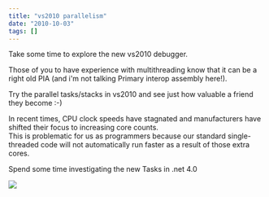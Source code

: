 ```yaml
---
title: "vs2010 parallelism"
date: "2010-10-03"
tags: []
---
```


Take some time to explore the new vs2010 debugger.

Those of you to have experience with multithreading know that it can be a right old PIA (and i'm not talking Primary interop assembly here!).

Try the parallel tasks/stacks in vs2010 and see just how valuable a friend they become :-)

In recent times, CPU clock speeds have stagnated and manufacturers have shifted their focus to increasing core counts.   
This is problematic for us as programmers because our standard single-threaded code will not automatically run faster as a result of those extra cores.  
  
Spend some time investigating the new Tasks in .net 4.0

![](/blog/image.axd?picture=2010%2f10%2fParallel.png)
